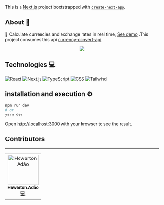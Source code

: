 This is a [Next.js](https://nextjs.org/) project bootstrapped with [`create-next-app`](https://github.com/vercel/next.js/tree/canary/packages/create-next-app).

## About 📄

💱 Calculate currencies and exchange rates in real time, <a href="https://currency-convert-front.vercel.app" target="_blank" rel="noopener noreferrer">See demo</a> .This project consumes this api <a href="https://github.com/Hewerton80/currency-convert-api" target="_blank" rel="noopener noreferrer">currency-convert-api</a>

<p align="center">

<img src='https://user-images.githubusercontent.com/37268237/164991850-04973204-acfc-44c8-a8b8-85463c7c3657.gif' />
</p>

## Technologies 💻

![React](https://img.shields.io/badge/React-20232A?style=for-the-badge&logo=react&logoColor=61DAFB)
![Next.js](https://img.shields.io/badge/Next.js-eeeeee?style=for-the-badge&logo=nextdotjs&logoColor=black)
![TypeScript](https://img.shields.io/badge/TypeScript-007ACC?style=for-the-badge&logo=typescript&logoColor=white)
![CSS](https://img.shields.io/badge/CSS3-1572B6?style=for-the-badge&logo=css3&logoColor=white)
![Tailwind](https://img.shields.io/badge/Tailwind_CSS-38B2AC?style=for-the-badge&logo=tailwind-css&logoColor=white)

## installation and execution ⚙️

```bash
npm run dev
# or
yarn dev
```

Open [http://localhost:3000](http://localhost:3000) with your browser to see the result.

## Contributors

<hr>
<table>
  <tr>
    <td align="center">
      <a href="https://github.com/Hewerton80">
        <img src="https://avatars0.githubusercontent.com/u/37268237?s=400&v=4" width="100px;" alt="Hewerton Adão"/>
        <br />
        <sub><b>Hewerton Adão </b></sub>
      </a><br />
      <a href="https://github.com/Hewerton80" title="Code">💻</a>
    </td>
  </tr>
</table>
